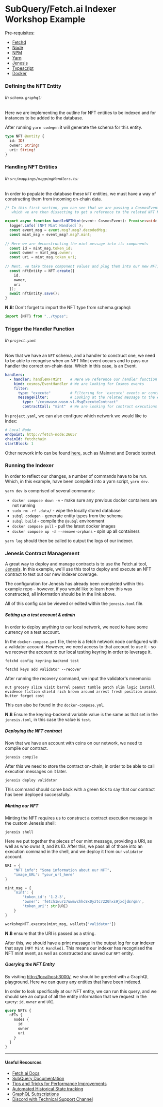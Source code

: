 # SubQuery/Fetch.ai Indexer Workshop Example


Pre-requisites:
- [Fetchd](https://github.com/fetchai/fetchd)
- [Node](https://nodejs.org/en/download/package-manager)
- [NPM](https://docs.npmjs.com/downloading-and-installing-node-js-and-npm)
- [Yarn](https://classic.yarnpkg.com/lang/en/docs/install/#debian-stable)
- [Jenesis](https://docs.fetch.ai/Jenesis/)
- [Typescript](https://www.typescriptlang.org/)
- [Docker](https://docs.docker.com/engine/install/)

### Defining the NFT Entity
###### In `schema.graphql`:

Here we are implementing the outline for NFT entities to be indexed and for instances to be added to the database.

After running `yarn codegen` it will generate the schema for this entity.

```graphql
type NFT @entity {
  id: ID!
  owner: String!
  uri: String!
}
```

### Handling NFT Entities
###### In `src/mappings/mappingHandlers.ts`:
In order to populate the database these `NFT` entities, we must have a way of constructing them from incoming on-chain data.

```typescript
/* In this first section, you can see that we are passing a CosmosEvent into the function,
   which we are then dissecting to get a reference to the related NFT Mint message */

export async function handleNFTMint(event: CosmosEvent): Promise<void> {
  logger.info(`[NFT Mint Handled]`);
  const event_msg = event.msg?.msg?.decodedMsg;
  const mint_msg = event_msg?.msg?.mint;
  
// Here we are deconstructing the mint message into its components
  const id = mint_msg.token_id;
  const owner = mint_msg.owner;
  const uri = mint_msg.token_uri;
  
// Next, we take these component values and plug them into our new NFT, and save it
  const nftEntity = NFT.create({
    id,
    owner,
    uri
  });
  await nftEntity.save();
}
```

**N.B:** Don't forget to import the NFT type from schema.graphql:
```typescript
import {NFT} from "../types";
```

### Trigger the Handler Function
###### In `project.yaml`
Now that we have an `NFT` schema, and a handler to construct one, we need to be able to recognise when an NFT Mint event occurs and to pass our handler the correct on-chain data.
Which in this case, is an Event.

```yaml
handlers:
  - handler: handleNFTMint    # Here we reference our handler function
    kind: cosmos/EventHandler # We are looking for Cosmos events
    filter:
      type: "execute"         # Filtering for 'execute' events or contract executions
      messageFilter:          # Looking at the related message to the event
        type: "/cosmwasm.wasm.v1.MsgExecuteContract"
        contractCall: "mint"  # We are looking for contract executions that call 'mint'
```

In `project.yaml`, we can also configure which network we would like to index:
```yaml 
# Local Node
endpoint: http://fetch-node:26657
chainId: fetchchain
startBlock: 1
```  
Other network info can be found [here](https://docs.fetch.ai/ledger_v2/live-networks/), such as Mainnet and Dorado testnet.

### Running the Indexer

In order to reflect our changes, a number of commands have to be run. Which, in this example, have been compiled into a yarn script, `yarn dev`.

`yarn dev` is comprised of several commands:
- `docker compose down -v` - make sure any previous docker containers are not running
- `sudo rm -rf .data/` - wipe the locally stored database
- `subql codegen` - generate entity types from the schema
- `subql build` - compile the `@subql` environment
- `docker compose pull` - pull the latest docker images
- `docker compose up -d --remove-orphans` - spin up all containers 

`yarn log` should then be called to output the logs of our indexer.

### Jenesis Contract Management
A great way to deploy and manage contracts is to use the Fetch.ai tool, [Jenesis](https://docs.fetch.ai/Jenesis/). In this example, we'll use this tool to deploy and execute an NFT contract to test out our new indexer coverage.

The configuration for Jenesis has already been completed within this example repo - however, if you would like to learn how this was constructed, all information should be in the link above.

All of this config can be viewed or edited within the `jenesis.toml` file.

##### Setting up a test account & admin
In order to deploy anything to our local network, we need to have some currency on a test account. 

In the `docker-compose.yml` file, there is a fetch network node configured with a validator account. However, we need access to that account to use it - so we recover the account to our local testing keyring in order to leverage it.
```shell
fetchd config keyring-backend test

fetchd keys add validator --recover
```
After running the recovery command, we input the validator's mnemonic:

`nut grocery slice visit barrel peanut tumble patch slim logic install evidence fiction shield rich brown around arrest fresh position animal butter forget cost`

This can also be found in the `docker-compose.yml`.

**N.B** Ensure the keyring-backend variable value is the same as that set in the `jenesis.toml`, in this case the value is `test`.

##### Deploying the NFT contract
Now that we have an account with coins on our network, we need to compile our contract. 
```shell
jenesis compile
```
After this we need to store the contract on-chain, in order to be able to call execution messages on it later.
```shell
jenesis deploy validator
```
This command should come back with a green tick to say that our contract has been deployed successfully.

##### Minting our NFT
Minting the NFT requires us to construct a contract execution message in the custom Jenesis shell:
```shell
jenesis shell
```
Here we put together the pieces of our mint message, providing a URI, as well as who owns it, and its ID.
After this, we pass all of those into an execution command in the shell, and we deploy it from our `validator` account.

```python
URI = {
    "NFT info": "Some information about our NFT",
    "image_URL": "your_url_here"
}

mint_msg = {
    'mint': {
        'token_id': '1-2-3',
        'owner': 'fetch1wurz7uwmvchhc8x0yztc7220hxs9jxdjdsrqmn',
        'token_uri': str(URI)
    }
}

workshopNFT.execute(mint_msg, wallets['validator'])
```

**N.B** ensure that the URI is passed as a string.

After this, we should have a print message in the output log for our indexer that says `[NFT Mint Handled]`.
This means our indexer has recognised the NFT mint event, as well as constructed and saved our `NFT` entity.

##### Querying the NFT Entity
By visiting [http://localhost:3000/](http://localhost:3000/), we should be greeted with a GraphQL playground.
Here we can query any entities that have been indexed.

In order to look specifically at our NFT entity, we can run this query, and we should see an output of all the entity information that we request in the query: `id`, `owner` and `URI`.
```graphql
query NFTs {
  nFTs {
    nodes {
      id
      owner
      uri
    }
  }
}
```


---
#### Useful Resources

- [Fetch.ai Docs](https://docs.fetch.ai/)
- [SubQuery Documentation](https://academy.subquery.network/)
- [Tips and Tricks for Performance Improvements](https://academy.subquery.network/faqs/faqs.html#how-can-i-optimise-my-project-to-speed-it-up)
- [Automated Historical State tracking](https://academy.subquery.network/th/run_publish/historical.html)
- [GraphQL Subscriptions](https://academy.subquery.network/run_publish/subscription.html)
- [Discord with Technical Support Channel](https://discord.com/invite/subquery)
